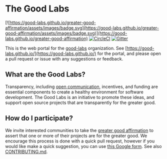 # The Good Labs

[![https://good-labs.github.io/greater-good-affirmation/assets/images/badge.svg](https://good-labs.github.io/greater-good-affirmation/assets/images/badge.svg)](https://good-labs.github.io/greater-good-affirmation)
[![CircleCI](https://circleci.com/gh/good-labs/good-labs.github.io.svg?style=svg)](https://circleci.com/gh/good-labs/good-labs.github.io)
[![Gitter](https://badges.gitter.im/good-labs/community.svg)](https://gitter.im/good-labs/community?utm_source=badge&utm_medium=badge&utm_campaign=pr-badge)

This is the web portal for the [good-labs](https://www.github.com/good-labs/)
organization. See [https://good-labs.github.io/](https://good-labs.github.io/)
for the portal, and please open a pull request or issue with any suggestions
or feedback.

## What are the Good Labs?

Transparency, including [open communication](https://good-labs.github.io/docs/projects/slopi-communication/), incentives, and funding are essential
components to create a healthy environment for software development. The Good Labs
is an initiative to promote these ideas, and support open source projects that
are transparently for the greater good.

## How do I participate?

We invite interested communities to take the
[greater good affirmation](https://www.github.com/good-labs/greater-good-affirmation) to
assert that one or more of their projects are for the greater good. We encourage
this process is done with a quick pull request, however if you would like make
a quick suggestion, you can use [this Google form](https://forms.gle/xkG4CvwhJEzThCjN7).
See also [CONTRIBUTING.md](CONTRIBUTING.md).
